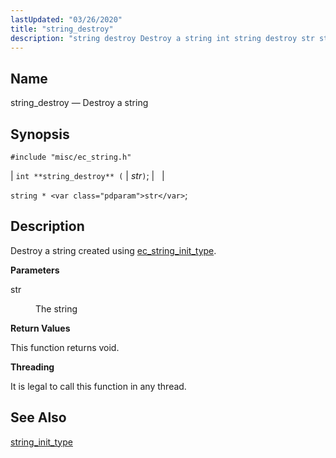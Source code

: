 ```yaml
---
lastUpdated: "03/26/2020"
title: "string_destroy"
description: "string destroy Destroy a string int string destroy str string str Destroy a string created using ec string init type str The string This function returns void It is legal to call this function in any thread string init type..."
---
```


<a name="apis.string_destroy"></a> 
## Name

string_destroy — Destroy a string

## Synopsis

`#include "misc/ec_string.h"`

| `int **string_destroy** (` | <var class="pdparam">str</var>`)`; |   |

`string * <var class="pdparam">str</var>`;<a name="idp62910800"></a> 
## Description

Destroy a string created using [ec_string_init_type](/momentum/3/3-api/apis-string-init-type).

**<a name="idp62912736"></a> Parameters**

<dl class="variablelist">

<dt>str</dt>

<dd>

The string

</dd>

</dl>

**<a name="idp62915440"></a> Return Values**

This function returns void.

**<a name="idp62916352"></a> Threading**

It is legal to call this function in any thread.

<a name="idp62917456"></a> 
## See Also

[string_init_type](/momentum/3/3-api/apis-string-init-type)